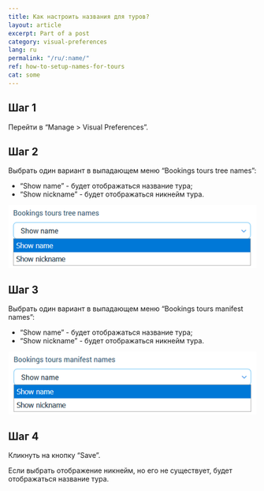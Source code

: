 ```yaml
---
title: Как настроить названия для туров?
layout: article
excerpt: Part of a post
category: visual-preferences
lang: ru
permalink: "/ru/:name/"
ref: how-to-setup-names-for-tours
cat: some
---
```


## **Шаг 1**

Перейти в “Manage > Visual Preferences”.

## **Шаг 2**

Выбрать один вариант в выпадающем меню “Bookings tours tree names”:
- “Show name” - будет отображаться название тура;
- “Show nickname” - будет отображаться никнейм тура.

![How_to_setup_names_for_tours1](/assets/images/how_to_setup_names_for_tours1.png)

## **Шаг 3**
 
Выбрать один вариант в выпадающем меню “Bookings tours manifest names”:
- “Show name” - будет отображаться название тура;
- “Show nickname” - будет отображаться никнейм тура.

![How_to_setup_names_for_tours2](/assets/images/how_to_setup_names_for_tours2.png)

## **Шаг 4**

Кликнуть на кнопку “Save”.

Если выбрать отображение никнейм, но его не существует, будет отображаться название тура.
